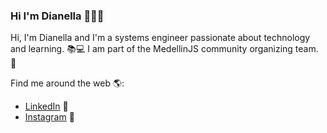 ### Hi I'm Dianella 👋👩‍💻

Hi, I'm Dianella and I'm a systems engineer passionate about technology and learning. 📚💻
I am part of the MedellinJS community organizing team. 💛

Find me around the web 🌎:
- <a href="https://www.linkedin.com/in/dianellarestrepochaverra/">LinkedIn</a> 💼
- <a href="https://instagram/chzdiane"> Instagram</a> 📸

<!--
**chzdiane/chzdiane** is a ✨ _special_ ✨ repository because its `README.md` (this file) appears on your GitHub profile.

Here are some ideas to get you started:

- 🔭 I’m currently working on ...
- 🌱 I’m currently learning ...
- 👯 I’m looking to collaborate on ...
- 🤔 I’m looking for help with ...
- 💬 Ask me about ...
- 📫 How to reach me: ...
- 😄 Pronouns: ...
- ⚡ Fun fact: ...
-->
